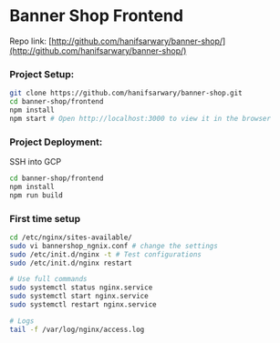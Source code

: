 # Banner Shop Frontend


Repo link: [http://github.com/hanifsarwary/banner-shop/](http://github.com/hanifsarwary/banner-shop/)

### Project Setup:
```bash
git clone https://github.com/hanifsarwary/banner-shop.git
cd banner-shop/frontend
npm install
npm start # Open http://localhost:3000 to view it in the browser
```

### Project Deployment:
SSH into GCP
```bash
cd banner-shop/frontend
npm install
npm run build
```


### First time setup
```bash
cd /etc/nginx/sites-available/
sudo vi bannershop_ngnix.conf # change the settings
sudo /etc/init.d/nginx -t # Test configurations
sudo /etc/init.d/nginx restart

# Use full commands
sudo systemctl status nginx.service
sudo systemctl start nginx.service
sudo systemctl restart nginx.service

# Logs
tail -f /var/log/nginx/access.log
```
